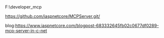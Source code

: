 
F:\developer_mcp

https://github.com/iaspnetcore/MCPServer.git/

blog:https://www.iaspnetcore.com/blogpost-683332645fb02c0677df0289-mcp-server-in-c-net
